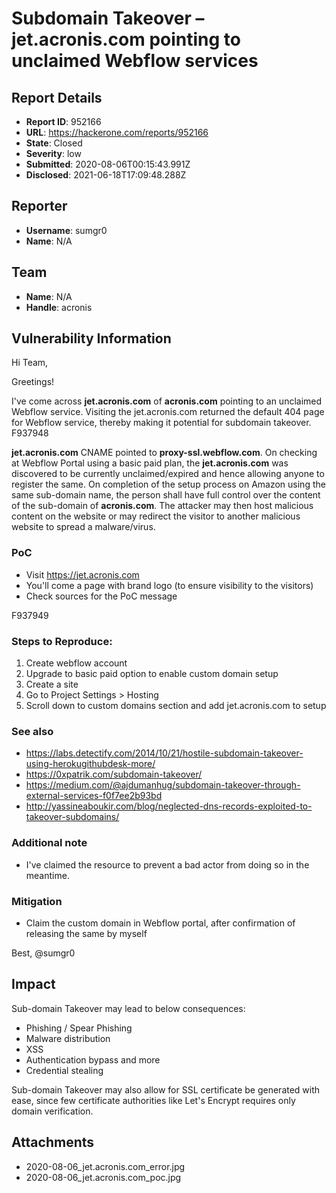 # Subdomain Takeover – jet.acronis.com pointing to unclaimed Webflow services

## Report Details
- **Report ID**: 952166
- **URL**: https://hackerone.com/reports/952166
- **State**: Closed
- **Severity**: low
- **Submitted**: 2020-08-06T00:15:43.991Z
- **Disclosed**: 2021-06-18T17:09:48.288Z

## Reporter
- **Username**: sumgr0
- **Name**: N/A

## Team
- **Name**: N/A
- **Handle**: acronis

## Vulnerability Information
Hi Team,

Greetings!

I've come across **jet.acronis.com** of **acronis.com** pointing to an unclaimed Webflow service. Visiting the jet.acronis.com returned the default 404 page for Webflow service, thereby making it potential for subdomain takeover.
F937948


**jet.acronis.com** CNAME pointed to **proxy-ssl.webflow.com**. On checking at Webflow Portal using a basic paid plan, the **jet.acronis.com** was discovered to be currently unclaimed/expired and hence allowing anyone to register the same. On completion of the setup process on Amazon using the same sub-domain name, the person shall have full control over the content of the sub-domain of **acronis.com**. The attacker may then host malicious content on the website or may redirect the visitor to another malicious website to spread a malware/virus.


### PoC

- Visit https://jet.acronis.com
- You'll come a page with brand logo (to ensure visibility to the visitors)
- Check sources for the PoC message

F937949

### Steps to Reproduce:

1. Create webflow account
2. Upgrade to basic paid option to enable custom domain setup
3. Create a site
4. Go to Project Settings > Hosting
5. Scroll down to custom domains section and add jet.acronis.com to setup


### See also

- https://labs.detectify.com/2014/10/21/hostile-subdomain-takeover-using-herokugithubdesk-more/  
- https://0xpatrik.com/subdomain-takeover/
- https://medium.com/@ajdumanhug/subdomain-takeover-through-external-services-f0f7ee2b93bd  
- http://yassineaboukir.com/blog/neglected-dns-records-exploited-to-takeover-subdomains/  


### Additional note

- I've claimed the resource to prevent a bad actor from doing so in the meantime.


### Mitigation

- Claim the custom domain in Webflow portal, after confirmation of releasing the same by myself

Best,
@sumgr0

## Impact

Sub-domain Takeover may lead to below consequences:

- Phishing / Spear Phishing
- Malware distribution
- XSS
- Authentication bypass and more
- Credential stealing

Sub-domain Takeover may also allow for SSL certificate be generated with ease, since few certificate authorities like Let's Encrypt requires only domain verification.

## Attachments
- 2020-08-06_jet.acronis.com_error.jpg
- 2020-08-06_jet.acronis.com_poc.jpg
